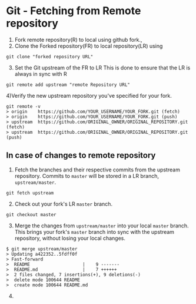 # Git - Fetching from Remote repository

1) Fork  remote repository(R) to local using github fork.,
2) Clone the Forked repository(FR) to local repository(LR) using

```
git clone "forked repository URL"
```
3) Set the Git upstream of the FR to LR This is done to ensure that the LR is always in sync with R

```
git remote add upstream "remote Repository URL"
```

4)Verify the new upstream repository you've specified for your fork.

```
git remote -v
> origin    https://github.com/YOUR_USERNAME/YOUR_FORK.git (fetch)
> origin    https://github.com/YOUR_USERNAME/YOUR_FORK.git (push)
> upstream  https://github.com/ORIGINAL_OWNER/ORIGINAL_REPOSITORY.git (fetch)
> upstream  https://github.com/ORIGINAL_OWNER/ORIGINAL_REPOSITORY.git (push)
```
## In case of changes to remote repository
1) Fetch the branches and their respective commits from the upstream repository. Commits to `master` will be stored in a LR branch, `upstream/master`.
```
git fetch upstream
```
2) Check out your fork's LR `master` branch.
```shell
git checkout master
```
3) Merge the changes from `upstream/master` into your local `master` branch. This brings your fork's `master` branch into sync with the upstream repository, without losing your local changes.
```shell
$ git merge upstream/master
> Updating a422352..5fdff0f
> Fast-forward
>  README                    |    9 -------
>  README.md                 |    7 ++++++
>  2 files changed, 7 insertions(+), 9 deletions(-)
>  delete mode 100644 README
>  create mode 100644 README.md
```
4)




<!--stackedit_data:
eyJoaXN0b3J5IjpbMjAxNjkyMzk2Niw0MjE4ODU5XX0=
-->